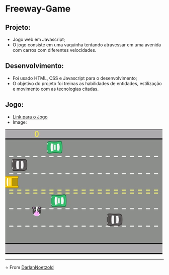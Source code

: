 # Freeway-Game
## Projeto:
* Jogo web em Javascript;
* O jogo consiste em uma vaquinha tentando atravessar em uma avenida com carros com diferentes velocidades.

## Desenvolvimento:
* Foi usado HTML, CSS e Javascript para o desenvolvimento;
* O objetivo do projeto foi treinas as habilidades de entidades, estilização e movimento com as tecnologias citadas.

## Jogo:
* <a href="https://darlannoetzold.github.io/Freeway-Game/">Link para o Jogo</a>
* Image:
<img src="https://github.com/DarlanNoetzold/Freeway-Game/blob/master/Screenshot_4.jpg" align="center" />

---

⭐️ From [DarlanNoetzold](https://github.com/DarlanNoetzold)

